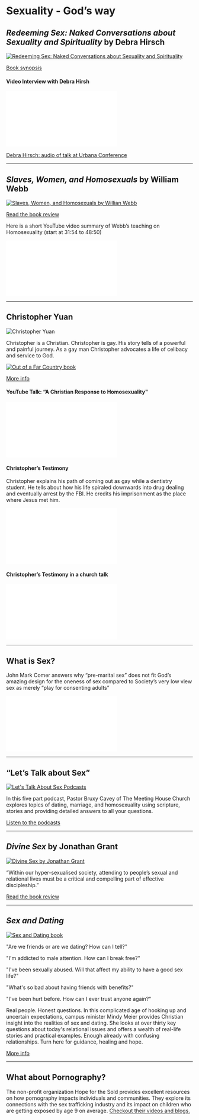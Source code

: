# Sexuality - God’s way

## _Redeeming Sex: Naked Conversations about Sexuality and Spirituality_ by Debra Hirsch

[![Redeeming Sex: Naked Conversations about Sexuality and Spirituality](http://www.seedbed.com/wp-content/uploads/redeeming-sex.jpg)](http://www.seedbed.com/redeeming-sex-deb-hirsch/)

[Book synopsis](http://www.seedbed.com/redeeming-sex-deb-hirsch/)

#### Video Interview with Debra Hirsh
<div class="container">
<iframe src="//www.youtube.com/embed/Jb96CCg5e50" frameborder="0" allowfullscreen class="video"></iframe>
</div>

[Debra Hirsch: audio of talk at Urbana Conference]( https://urbana.org/seminar/redeeming-sex-missional-perspective-theology-sexuality-gender-identity)

---

## _Slaves, Women, and Homosexuals_ by William Webb

[![Slaves, Women, and Homosexuals by Willian Webb](https://www.ivpress.com/Media/Default/Products/1561.jpg)](https://bible.org/article/easy-x-y-z-review-william-webbs-slaves-women-and-homosexuals)

[Read the book review](https://bible.org/article/easy-x-y-z-review-william-webbs-slaves-women-and-homosexuals)

Here is a short YouTube video summary of Webb’s teaching on Homosexuality (start at 31:54 to 48:50)
<div class="container">
<iframe src="//www.youtube.com/embed/Uddcn_oC9jA?start=1914&end=2930" 
frameborder="0" allowfullscreen class="video"></iframe>
</div>

---

## Christopher Yuan

![Christopher Yuan](http://michaelincontext.com/wp-content/uploads/christopher-yuan-live-event-participant.jpg)

Christopher is a Christian. Christopher is gay.
His story tells of a powerful and painful journey. As a gay man Christopher advocates a life of celibacy and service to God.

[![Out of a Far Country book](https://images-na.ssl-images-amazon.com/images/I/51nxTNMDSKL.jpg)](https://www.amazon.ca/Out-Far-Country-Journey-Mothers/dp/0307729354)

[More info](https://www.amazon.ca/Out-Far-Country-Journey-Mothers/dp/0307729354)

#### YouTube Talk: “A Christian Response to Homosexuality"
<div class="container">
<iframe src="//www.youtube.com/embed/avqCaLR0nLQ" frameborder="0" allowfullscreen class="video"></iframe>
</div>

#### Christopher’s Testimony
Christopher explains his path of coming out as gay while a dentistry student. He tells about how his life spiraled downwards into drug dealing and eventually arrest by the FBI. He credits his imprisonment as the place where Jesus met him.
<div class="container">
<iframe src="//www.youtube.com/embed/cwmUNqrirO4" frameborder="0" allowfullscreen class="video"></iframe>
</div>

#### Christopher’s Testimony in a church talk
<div class="container">
<iframe src="//www.youtube.com/embed/Y_KspXItcsw?start=407" frameborder="0" allowfullscreen class="video"></iframe>
</div>

--- 

## What is Sex?
John Mark Comer answers why “pre-marital sex” does not fit God’s amazing design for the oneness of sex compared to Society’s very low view sex as merely “play for consenting adults”
<div class="container">
<iframe src="//www.youtube.com/embed/bF_5wbmrEsc" 
frameborder="0" allowfullscreen class="video"></iframe>
</div>

---

## “Let’s Talk about Sex”
[![Let's Talk About Sex Podcasts](http://www.themeetinghouse.com/photo/380x213/Lets_Talk_Sex.jpg)](http://www.themeetinghouse.com/pageid/1738/)

In this five part podcast, Pastor Bruxy Cavey of The Meeting House Church explores topics of dating, marriage, and homosexuality using scripture, stories and providing detailed answers to all your questions.

[Listen to the podcasts](http://www.themeetinghouse.com/pageid/1738/)

---

## _Divine Sex_ by Jonathan Grant
[![Divine Sex by Jonathan Grant](http://www.jubilee-centre.org/wp-content/uploads/2016/05/Divine-Sex-book-cover-e1462281236521.jpg)](http://www.jubilee-centre.org/book-review-divine-sex-by-jonathan-grant/)

“Within our hyper-sexualised society, attending to people’s sexual and relational lives must be a critical and compelling part of effective discipleship.”

[Read the book review](http://www.jubilee-centre.org/book-review-divine-sex-by-jonathan-grant/)

---

## _Sex and Dating_ 
[![Sex and Dating book](https://www.ivpress.com/Media/Default/Products/3605.jpg)](https://www.ivpress.com/sex-and-dating)

"Are we friends or are we dating? How can I tell?"

"I'm addicted to male attention. How can I break free?"

"I've been sexually abused. Will that affect my ability to have a good sex life?"

"What's so bad about having friends with benefits?"

"I've been hurt before. How can I ever trust anyone again?"

Real people. Honest questions. In this complicated age of hooking up and uncertain expectations, campus minister Mindy Meier provides Christian insight into the realities of sex and dating. She looks at over thirty key questions about today's relational issues and offers a wealth of real-life stories and practical examples. Enough already with confusing relationships. Turn here for guidance, healing and hope.

[More info](https://www.ivpress.com/sex-and-dating)

---

## What about Pornography?
The non-profit organization Hope for the Sold provides excellent resources on how pornography impacts individuals and communities. They explore its connections with the sex trafficking industry and its impact on children who are getting exposed by age 9 on average. [Checkout their videos and blogs.](http://hopeforthesold.com/lets-talk-about-pornography/)
